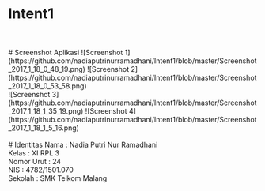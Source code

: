 # Intent1
<br>
<br>
# Screenshot Aplikasi
![Screenshot 1](https://github.com/nadiaputrinurramadhani/Intent1/blob/master/Screenshot_2017_1_18_0_48_19.png)
![Screenshot 2](https://github.com/nadiaputrinurramadhani/Intent1/blob/master/Screenshot_2017_1_18_0_53_58.png)<br>
![Screenshot 3](https://github.com/nadiaputrinurramadhani/Intent1/blob/master/Screenshot_2017_1_18_1_35_19.png)
![Screenshot 4](https://github.com/nadiaputrinurramadhani/Intent1/blob/master/Screenshot_2017_1_18_1_5_16.png)
<br>
<br> 
# Identitas 
Nama : Nadia Putri Nur Ramadhani <br>
Kelas : XI RPL 3 <br>
Nomor Urut : 24 <br>
NIS : 4782/1501.070 <br>
Sekolah : SMK Telkom Malang <br>

